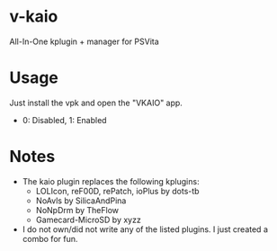 # v-kaio
All-In-One kplugin + manager for PSVita

# Usage
Just install the vpk and open the "VKAIO" app.
 - 0: Disabled, 1: Enabled

# Notes
- The kaio plugin replaces the following kplugins:
  - LOLIcon, reF00D, rePatch, ioPlus by dots-tb
  - NoAvls by SilicaAndPina
  - NoNpDrm by TheFlow
  - Gamecard-MicroSD by xyzz
- I do not own/did not write any of the listed plugins. I just created a combo for fun.
